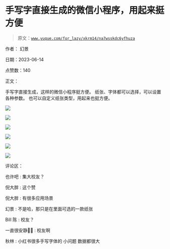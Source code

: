 # 手写字直接生成的微信小程序，用起来挺方便

> 原文：[`www.yuque.com/for_lazy/xkrm14/na7wsskdc6yfhuza`](https://www.yuque.com/for_lazy/xkrm14/na7wsskdc6yfhuza)

作者： 幻景

日期：2023-06-14

点赞数：140

正文：

手写字直接生成，这样的微信小程序挺方便。 纸张、字体都可以选择，可以设置各种参数。 也可以自定义纸张类型，用起来也挺方便。

![](img/f4c5d285519b18533494c9cdd72e5b2f.png)  

![](img/74105d0b6a1ffff371c2137091587f91.png)

![](img/22da8aaafac07c03263e534f5cf3b23e.png)

![](img/d58cafd77e028aad04dff23198e25f21.png)

![](img/62f48328ed433d3027340de43849b986.png)

![](img/fa32dac465ba3fece3a497aa265a655c.png)

评论区：

也许吧 : 集大校友？

倪大胖 : 这个赞

倪大胖 : 有很多应用场景

幻景 : 不是哈，那只是在里面可选的一款纸张

Bill 陈 : 校友？

一直很安静🏇🏾 : 校友啊

秋林 : 小红书很多手写字体的 小问题 数据都很大




